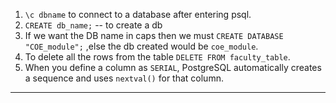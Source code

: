 1. `\c dbname` to connect to a database after entering psql.
2. `CREATE db_name;` -- to create a db
3. If we want the DB name in caps then we must `CREATE DATABASE "COE_module";` ,else the db created would be `coe_module`.
4. To delete all the rows from the table `DELETE FROM faculty_table`.
5. When you define a column as `SERIAL`, PostgreSQL automatically creates a sequence and uses `nextval()` for that column.

---
